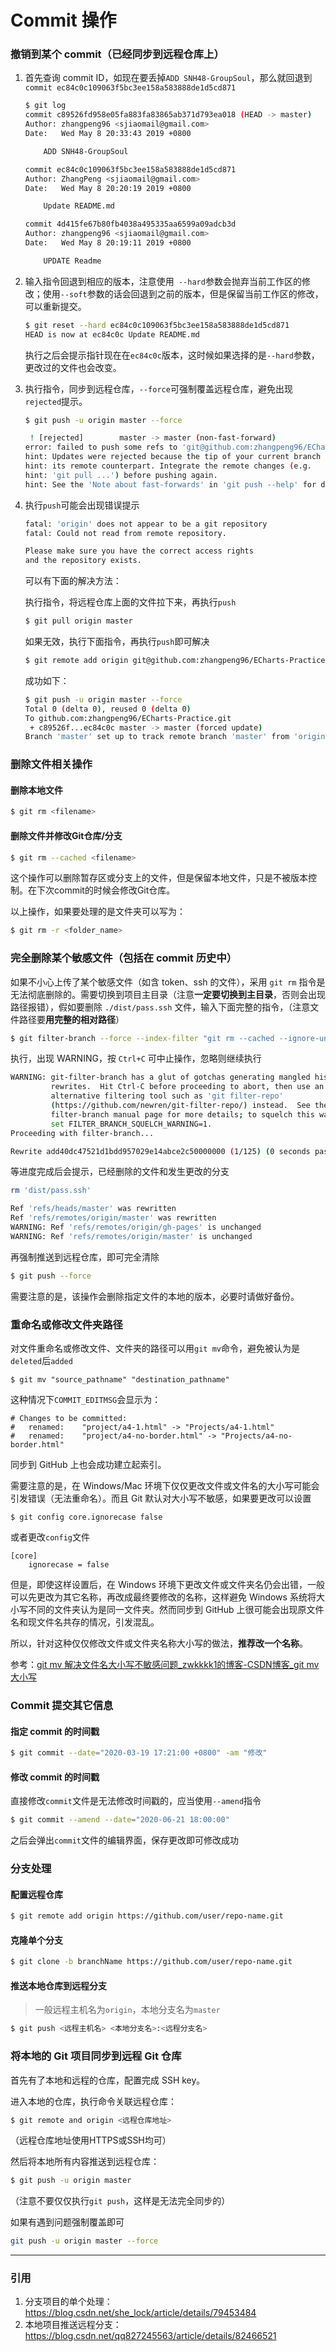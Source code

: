 # Commit 操作



### 撤销到某个 commit（已经同步到远程仓库上）

1. 首先查询 commit ID，如现在要丢掉`ADD SNH48-GroupSoul`，那么就回退到`commit ec84c0c109063f5bc3ee158a583888de1d5cd871`

   ```bash
   $ git log
   commit c89526fd958e05fa883fa83865ab371d793ea018 (HEAD -> master)
   Author: zhangpeng96 <sjiaomail@gmail.com>
   Date:   Wed May 8 20:33:43 2019 +0800
   
       ADD SNH48-GroupSoul
   
   commit ec84c0c109063f5bc3ee158a583888de1d5cd871
   Author: ZhangPeng <sjiaomail@gmail.com>
   Date:   Wed May 8 20:20:19 2019 +0800
   
       Update README.md
   
   commit 4d415fe67b80fb4038a495335aa6599a09adcb3d
   Author: zhangpeng96 <sjiaomail@gmail.com>
   Date:   Wed May 8 20:19:11 2019 +0800
   
       UPDATE Readme
   ```

   

2. 输入指令回退到相应的版本，注意使用` --hard`参数会抛弃当前工作区的修改；使用`--soft`参数的话会回退到之前的版本，但是保留当前工作区的修改，可以重新提交。

   ```bash
   $ git reset --hard ec84c0c109063f5bc3ee158a583888de1d5cd871
   HEAD is now at ec84c0c Update README.md
   ```

   执行之后会提示指针现在在`ec84c0c`版本，这时候如果选择的是`--hard`参数，更改过的文件也会改变。

   

3. 执行指令，同步到远程仓库，`--force`可强制覆盖远程仓库，避免出现`rejected`提示。

   ```bash
   $ git push -u origin master --force
   ```

   ```bash
    ! [rejected]        master -> master (non-fast-forward)
   error: failed to push some refs to 'git@github.com:zhangpeng96/ECharts-Practice.git'
   hint: Updates were rejected because the tip of your current branch is behind
   hint: its remote counterpart. Integrate the remote changes (e.g.
   hint: 'git pull ...') before pushing again.
   hint: See the 'Note about fast-forwards' in 'git push --help' for details.
   ```

   

4. 执行`push`可能会出现错误提示

   ```bash
   fatal: 'origin' does not appear to be a git repository
   fatal: Could not read from remote repository.
   
   Please make sure you have the correct access rights
   and the repository exists.
   ```

   可以有下面的解决方法：

   执行指令，将远程仓库上面的文件拉下来，再执行`push`

   ```bash
   $ git pull origin master
   ```
   如果无效，执行下面指令，再执行`push`即可解决

   ```bash
   $ git remote add origin git@github.com:zhangpeng96/ECharts-Practice.git
   ```

   成功如下：

   ```bash
   $ git push -u origin master --force
   Total 0 (delta 0), reused 0 (delta 0)
   To github.com:zhangpeng96/ECharts-Practice.git
    + c89526f...ec84c0c master -> master (forced update)
   Branch 'master' set up to track remote branch 'master' from 'origin'.
   ```



### 删除文件相关操作

#### 删除本地文件

```bash
$ git rm <filename>
```

#### 删除文件并修改Git仓库/分支

```bash
$ git rm --cached <filename>
```

这个操作可以删除暂存区或分支上的文件，但是保留本地文件，只是不被版本控制。在下次commit的时候会修改Git仓库。

以上操作，如果要处理的是文件夹可以写为：

```bash
$ git rm -r <folder_name>
```



### 完全删除某个敏感文件（包括在 commit 历史中）

如果不小心上传了某个敏感文件（如含 token、ssh 的文件），采用 `git rm` 指令是无法彻底删除的。需要切换到项目主目录（注意**一定要切换到主目录**，否则会出现路径报错），假如要删除 `./dist/pass.ssh` 文件，输入下面完整的指令，（注意文件路径要**用完整的相对路径**）

```bash
$ git filter-branch --force --index-filter "git rm --cached --ignore-unmatch ./dist/pass.ssh" --prune-empty --tag-name-filter cat -- --all
```

执行，出现 WARNING，按 `Ctrl+C` 可中止操作，忽略则继续执行

```bash
WARNING: git-filter-branch has a glut of gotchas generating mangled history
         rewrites.  Hit Ctrl-C before proceeding to abort, then use an
         alternative filtering tool such as 'git filter-repo'
         (https://github.com/newren/git-filter-repo/) instead.  See the
         filter-branch manual page for more details; to squelch this warning,
         set FILTER_BRANCH_SQUELCH_WARNING=1.
Proceeding with filter-branch...

Rewrite add40dc47521d1bdd957029e14abce2c50000000 (1/125) (0 seconds passed, remains 10 predicted)
```

等进度完成后会提示，已经删除的文件和发生更改的分支

```bash
rm 'dist/pass.ssh'

Ref 'refs/heads/master' was rewritten
Ref 'refs/remotes/origin/master' was rewritten
WARNING: Ref 'refs/remotes/origin/gh-pages' is unchanged
WARNING: Ref 'refs/remotes/origin/master' is unchanged

```

再强制推送到远程仓库，即可完全清除

```bash
$ git push --force
```

需要注意的是，该操作会删除指定文件的本地的版本，必要时请做好备份。

### 重命名或修改文件夹路径

对文件重命名或修改文件、文件夹的路径可以用`git mv`命令，避免被认为是`deleted`后`added`

```shell
$ git mv "source_pathname" "destination_pathname"
```

这种情况下`COMMIT_EDITMSG`会显示为：

```git
# Changes to be committed:
#	renamed:    "project/a4-1.html" -> "Projects/a4-1.html"
#	renamed:    "project/a4-no-border.html" -> "Projects/a4-no-border.html"
```

同步到 GitHub 上也会成功建立起索引。

需要注意的是，在 Windows/Mac 环境下仅仅更改文件或文件名的大小写可能会引发错误（无法重命名）。而且 Git 默认对大小写不敏感，如果要更改可以设置

```shell
$ git config core.ignorecase false
```

或者更改`config`文件

```git
[core]
	ignorecase = false
```

但是，即使这样设置后，在 Windows 环境下更改文件或文件夹名仍会出错，一般可以先更改为其它名称，再改成最终要修改的名称，这样避免 Windows 系统将大小写不同的文件夹认为是同一文件夹。然而同步到 GitHub 上很可能会出现原文件名和现文件名共存的情况，引发混乱。

所以，针对这种仅仅修改文件或文件夹名称大小写的做法，**推荐改一个名称**。

参考：[git mv 解决文件名大小写不敏感问题_zwkkkk1的博客-CSDN博客_git mv 大小写](https://blog.csdn.net/zwkkkk1/article/details/94154727)

### Commit 提交其它信息

#### 指定 commit 的时间戳

```bash
$ git commit --date="2020-03-19 17:21:00 +0800" -am "修改"
```

#### 修改 commit 的时间戳

直接修改`commit`文件是无法修改时间戳的，应当使用`--amend`指令

```bash
$ git commit --amend --date="2020-06-21 18:00:00"
```

之后会弹出`commit`文件的编辑界面，保存更改即可修改成功

### 分支处理

#### 配置远程仓库

```bash
$ git remote add origin https://github.com/user/repo-name.git
```

#### 克隆单个分支

```bash
$ git clone -b branchName https://github.com/user/repo-name.git
```

#### 推送本地仓库到远程分支

>  一般远程主机名为`origin`，本地分支名为`master`

```bash
$ git push <远程主机名> <本地分支名>:<远程分支名>
```



### 将本地的 Git 项目同步到远程 Git 仓库

首先有了本地和远程的仓库，配置完成 SSH key。

进入本地的仓库，执行命令关联远程仓库：

```bash
$ git remote and origin <远程仓库地址>
```

（远程仓库地址使用HTTPS或SSH均可）

然后将本地所有内容推送到远程仓库：

```bash
$ git push -u origin master
```

（注意不要仅仅执行`git push`，这样是无法完全同步的）

如果有遇到问题强制覆盖即可

```bash
git push -u origin master --force
```





---



### 引用

1. 分支项目的单个处理：<https://blog.csdn.net/she_lock/article/details/79453484>
2. 本地项目推送远程分支：<https://blog.csdn.net/qq827245563/article/details/82466521>
